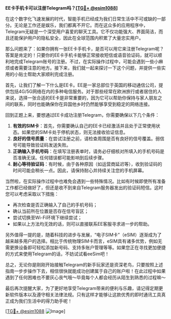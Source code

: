 **EE卡手机卡可以注册Telegram吗？[[TG💪+ @esim1088](https://t.me/s/esim1088)]**

在这个数字化飞速发展的时代，智能手机已经成为我们日常生活中不可或缺的一部分。无论是工作还是娱乐，我们都离不开它。而在这众多的应用程序中，Telegram无疑是一个深受用户喜爱的聊天工具。它不仅功能强大、界面简洁，而且还能保护用户的隐私安全，因此在全球范围内积累了大量忠实用户。

那么问题来了：如果你拥有一张EE卡手机卡，是否可以用它来注册Telegram呢？答案是肯定的！只要你的EE卡手机卡能够正常接收短信或语音验证码，就可以顺利地完成Telegram账号的注册。不过，在实际操作过程中，可能会遇到一些小麻烦或者需要注意的地方。接下来，我们就一起来探讨一下这个问题，并提供一些实用的小贴士帮助大家顺利完成注册。

首先，让我们了解一下什么是EE卡。EE是一家总部位于英国的移动通信公司，提供包括4G/5G网络在内的多种电信服务。对于那些经常在欧洲旅行或者居住的人来说，选择一张合适的EE卡是非常重要的，因为它可以帮助你保持与家人朋友之间的联系，同时也能确保你在异国他乡时仍然能够享受到稳定的网络连接。

回到正题上来，要想通过EE卡成功注册Telegram，你需要确保以下几个条件：

1. **有效的SIM卡**：首先，你需要确认自己的EE卡已经激活并且处于正常使用状态。如果您的SIM卡处于停机状态，则无法接收验证信息。
2. **良好的信号质量**：在尝试注册之前，请检查周围是否有良好的信号覆盖。弱信号可能导致验证码发送失败。
3. **正确输入手机号码**：在填写注册表单时，请务必仔细核对所填入的手机号码是否准确无误。任何错误都可能影响到后续步骤。
4. **耐心等待验证码**：有时候，由于各种原因（如运营商延迟等），收到验证码的时间可能会稍长一点。因此，请保持耐心并持续关注您的手机屏幕。

当然啦，在实际操作过程中也难免会遇到一些特殊情况。比如有时候即使所有准备工作都已经做好了，但还是收不到来自Telegram服务器发出的验证码短信。这时您可以考虑采取以下措施：

- 再次检查是否正确输入了自己的手机号码；
- 确认当前所在位置是否存在信号盲区；
- 尝试切换至Wi-Fi环境下继续尝试；
- 如果以上方法均无效的话，则可以直接联系EE客服寻求进一步的帮助。

另外值得一提的是，随着科技的进步与发展，“电子SIM卡”（eSIM）逐渐成为了越来越多用户的选择。相比于传统物理SIM卡而言，eSIM具有诸多优势，例如无需更换设备即可轻松添加新号码、支持多账户管理等等。如果您正在寻找更加便捷的方式来使用Telegram的话，不妨试试看eeSim吧！

总之，无论你是刚刚开始接触Telegram的新手玩家还是资深老鸟，只要按照上述指南一步步操作下去，相信很快就能成功创建属于自己的账户啦！在此过程中如果遇到了任何困难也不要灰心丧气哦～毕竟每个人都会经历从陌生到熟悉的过程嘛～

最后再次提醒大家，为了更好地享受Telegram带来的便利与乐趣，请记得定期更新软件版本以及遵守相关法律法规。只有这样才能够让这款优秀的即时通讯工具真正成为我们生活中的得力助手呢！

[[TG💪+ @esim1088](https://t.me/s/esim1088) ![Image](https://i.postimg.cc/4NQfJmqS/Snipaste-2025-05-13-00-14-12.png)]